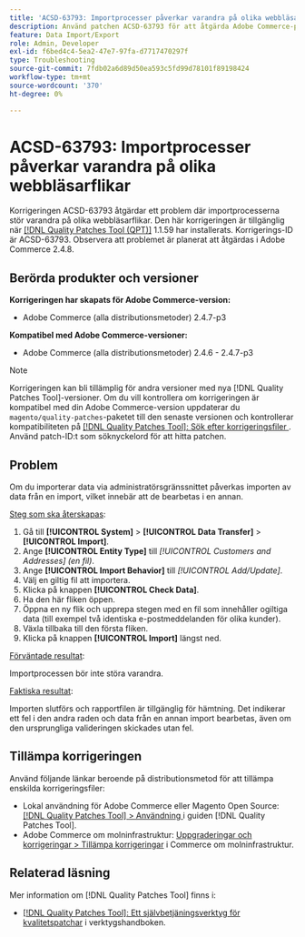 ```yaml
---
title: 'ACSD-63793: Importprocesser påverkar varandra på olika webbläsarflikar'
description: Använd patchen ACSD-63793 för att åtgärda Adobe Commerce-problemet där importprocesserna stör varandra på olika webbläsarflikar.
feature: Data Import/Export
role: Admin, Developer
exl-id: f6bed4c4-5ea2-47e7-97fa-d7717470297f
type: Troubleshooting
source-git-commit: 7fdb02a6d89d50ea593c5fd99d78101f89198424
workflow-type: tm+mt
source-wordcount: '370'
ht-degree: 0%

---
```


# ACSD-63793: Importprocesser påverkar varandra på olika webbläsarflikar

Korrigeringen ACSD-63793 åtgärdar ett problem där importprocesserna stör varandra på olika webbläsarflikar. Den här korrigeringen är tillgänglig när [[!DNL Quality Patches Tool (QPT)]](/help/tools/quality-patches-tool/quality-patches-tool-to-self-serve-quality-patches.md) 1.1.59 har installerats. Korrigerings-ID är ACSD-63793. Observera att problemet är planerat att åtgärdas i Adobe Commerce 2.4.8.

## Berörda produkter och versioner

**Korrigeringen har skapats för Adobe Commerce-version:**

* Adobe Commerce (alla distributionsmetoder) 2.4.7-p3

**Kompatibel med Adobe Commerce-versioner:**

* Adobe Commerce (alla distributionsmetoder) 2.4.6 - 2.4.7-p3

>[!NOTE]
>
>Korrigeringen kan bli tillämplig för andra versioner med nya [!DNL Quality Patches Tool]-versioner. Om du vill kontrollera om korrigeringen är kompatibel med din Adobe Commerce-version uppdaterar du `magento/quality-patches`-paketet till den senaste versionen och kontrollerar kompatibiliteten på [[!DNL Quality Patches Tool]: Sök efter korrigeringsfiler ](https://experienceleague.adobe.com/tools/commerce-quality-patches/index.html). Använd patch-ID:t som söknyckelord för att hitta patchen.

## Problem

Om du importerar data via administratörsgränssnittet påverkas importen av data från en import, vilket innebär att de bearbetas i en annan.

<u>Steg som ska återskapas</u>:

1. Gå till **[!UICONTROL System]** > **[!UICONTROL Data Transfer]** > **[!UICONTROL Import]**.
1. Ange **[!UICONTROL Entity Type]** till *[!UICONTROL Customers and Addresses] (en fil)*.
1. Ange **[!UICONTROL Import Behavior]** till *[!UICONTROL Add/Update]*.
1. Välj en giltig fil att importera.
1. Klicka på knappen **[!UICONTROL Check Data]**.
1. Ha den här fliken öppen.
1. Öppna en ny flik och upprepa stegen med en fil som innehåller ogiltiga data (till exempel två identiska e-postmeddelanden för olika kunder).
1. Växla tillbaka till den första fliken.
1. Klicka på knappen **[!UICONTROL Import]** längst ned.

<u>Förväntade resultat</u>:

Importprocessen bör inte störa varandra.

<u>Faktiska resultat</u>:

Importen slutförs och rapportfilen är tillgänglig för hämtning. Det indikerar ett fel i den andra raden och data från en annan import bearbetas, även om den ursprungliga valideringen skickades utan fel.

## Tillämpa korrigeringen

Använd följande länkar beroende på distributionsmetod för att tillämpa enskilda korrigeringsfiler:

* Lokal användning för Adobe Commerce eller Magento Open Source: [[!DNL Quality Patches Tool] > Användning ](/help/tools/quality-patches-tool/usage.md) i guiden [!DNL Quality Patches Tool].
* Adobe Commerce om molninfrastruktur: [Uppgraderingar och korrigeringar > Tillämpa korrigeringar](https://experienceleague.adobe.com/docs/commerce-cloud-service/user-guide/develop/upgrade/apply-patches.html) i Commerce om molninfrastruktur.

## Relaterad läsning

Mer information om [!DNL Quality Patches Tool] finns i:

* [[!DNL Quality Patches Tool]: Ett självbetjäningsverktyg för kvalitetspatchar](/help/tools/quality-patches-tool/quality-patches-tool-to-self-serve-quality-patches.md) i verktygshandboken.
